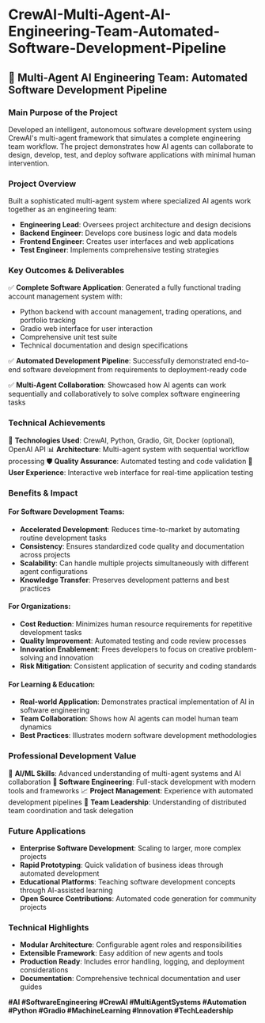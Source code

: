 # CrewAI-Multi-Agent-AI-Engineering-Team-Automated-Software-Development-Pipeline

## 🚀 **Multi-Agent AI Engineering Team: Automated Software Development Pipeline**

### **Main Purpose of the Project**
Developed an intelligent, autonomous software development system using CrewAI's multi-agent framework that simulates a complete engineering team workflow. The project demonstrates how AI agents can collaborate to design, develop, test, and deploy software applications with minimal human intervention.

### **Project Overview**
Built a sophisticated multi-agent system where specialized AI agents work together as an engineering team:
- **Engineering Lead**: Oversees project architecture and design decisions
- **Backend Engineer**: Develops core business logic and data models
- **Frontend Engineer**: Creates user interfaces and web applications
- **Test Engineer**: Implements comprehensive testing strategies

### **Key Outcomes & Deliverables**
✅ **Complete Software Application**: Generated a fully functional trading account management system with:
- Python backend with account management, trading operations, and portfolio tracking
- Gradio web interface for user interaction
- Comprehensive unit test suite
- Technical documentation and design specifications

✅ **Automated Development Pipeline**: Successfully demonstrated end-to-end software development from requirements to deployment-ready code

✅ **Multi-Agent Collaboration**: Showcased how AI agents can work sequentially and collaboratively to solve complex software engineering tasks

### **Technical Achievements**
🔧 **Technologies Used**: CrewAI, Python, Gradio, Git, Docker (optional), OpenAI API
📊 **Architecture**: Multi-agent system with sequential workflow processing
🛡️ **Quality Assurance**: Automated testing and code validation
📱 **User Experience**: Interactive web interface for real-time application testing

### **Benefits & Impact**

#### **For Software Development Teams:**
- **Accelerated Development**: Reduces time-to-market by automating routine development tasks
- **Consistency**: Ensures standardized code quality and documentation across projects
- **Scalability**: Can handle multiple projects simultaneously with different agent configurations
- **Knowledge Transfer**: Preserves development patterns and best practices

#### **For Organizations:**
- **Cost Reduction**: Minimizes human resource requirements for repetitive development tasks
- **Quality Improvement**: Automated testing and code review processes
- **Innovation Enablement**: Frees developers to focus on creative problem-solving and innovation
- **Risk Mitigation**: Consistent application of security and coding standards

#### **For Learning & Education:**
- **Real-world Application**: Demonstrates practical implementation of AI in software engineering
- **Team Collaboration**: Shows how AI agents can model human team dynamics
- **Best Practices**: Illustrates modern software development methodologies

### **Professional Development Value**
🎯 **AI/ML Skills**: Advanced understanding of multi-agent systems and AI collaboration
🔧 **Software Engineering**: Full-stack development with modern tools and frameworks
📈 **Project Management**: Experience with automated development pipelines
🤝 **Team Leadership**: Understanding of distributed team coordination and task delegation

### **Future Applications**
- **Enterprise Software Development**: Scaling to larger, more complex projects
- **Rapid Prototyping**: Quick validation of business ideas through automated development
- **Educational Platforms**: Teaching software development concepts through AI-assisted learning
- **Open Source Contributions**: Automated code generation for community projects

### **Technical Highlights**
- **Modular Architecture**: Configurable agent roles and responsibilities
- **Extensible Framework**: Easy addition of new agents and tools
- **Production Ready**: Includes error handling, logging, and deployment considerations
- **Documentation**: Comprehensive technical documentation and user guides

**#AI #SoftwareEngineering #CrewAI #MultiAgentSystems #Automation #Python #Gradio #MachineLearning #Innovation #TechLeadership**
